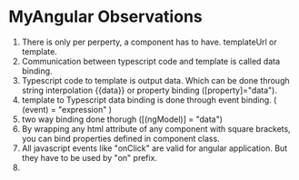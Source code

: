 # MyAngular Observations

1. There is only per perperty, a component has to have. templateUrl or template.
2. Communication between typescript code and template is called data binding.
  1. Typescript code to template is output data. Which can be done through string interpolation {{data}} or property binding ([property]="data").
  2. template to Typescript data binding is done through event binding. ( (event) = "expression" )
  3. two way binding done thorugh ([(ngModel)] = "data")
3. By wrapping any html attribute of any component with square brackets, you can bind properties defined in component class.
4. All javascript events like "onClick" are valid for angular application. But they have to be used by "on" prefix. 
5. 
